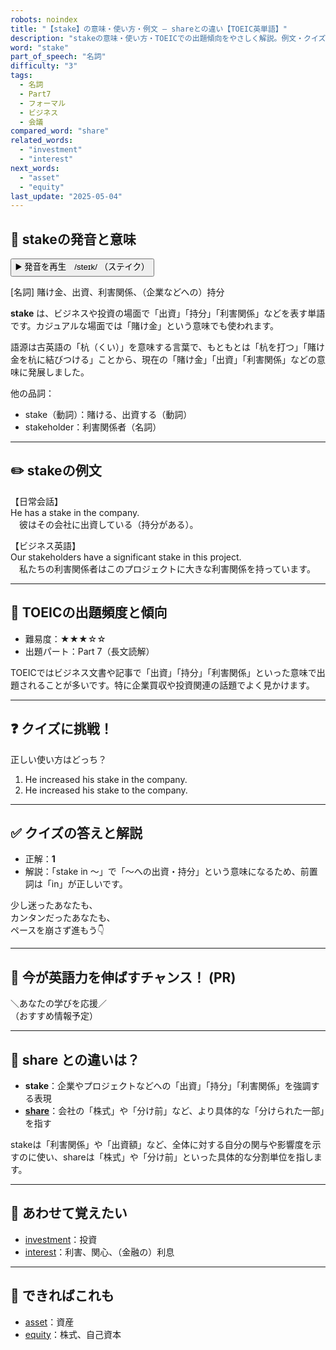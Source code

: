 ```yaml
---
robots: noindex
title: "【stake】の意味・使い方・例文 ― shareとの違い【TOEIC英単語】"
description: "stakeの意味・使い方・TOEICでの出題傾向をやさしく解説。例文・クイズ付きでshareとの違いもわかりやすく学べます。"
word: "stake"
part_of_speech: "名詞"
difficulty: "3"
tags:
  - 名詞
  - Part7
  - フォーマル
  - ビジネス
  - 会議
compared_word: "share"
related_words:
  - "investment"
  - "interest"
next_words:
  - "asset"
  - "equity"
last_update: "2025-05-04"
---
```


## 🔰 stakeの発音と意味

<button class="play-audio" onclick="playTTS('stake')">
  <span class="play-audio-main">
    ▶️ 発音を再生　/steɪk/
  </span>
  <span class="play-audio-sub">
    （ステイク）
  </span>
</button>

[名詞] 賭け金、出資、利害関係、（企業などへの）持分

**stake** は、ビジネスや投資の場面で「出資」「持分」「利害関係」などを表す単語です。カジュアルな場面では「賭け金」という意味でも使われます。

語源は古英語の「杭（くい）」を意味する言葉で、もともとは「杭を打つ」「賭け金を杭に結びつける」ことから、現在の「賭け金」「出資」「利害関係」などの意味に発展しました。

他の品詞：  
- stake（動詞）：賭ける、出資する（動詞）
- stakeholder：利害関係者（名詞）

---

## ✏️ stakeの例文

【日常会話】  
He has a stake in the company.  
　彼はその会社に出資している（持分がある）。

【ビジネス英語】  
Our stakeholders have a significant stake in this project.  
　私たちの利害関係者はこのプロジェクトに大きな利害関係を持っています。

---

## 🎯 TOEICの出題頻度と傾向

- 難易度：★★★☆☆
- 出題パート：Part 7（長文読解）

TOEICではビジネス文書や記事で「出資」「持分」「利害関係」といった意味で出題されることが多いです。特に企業買収や投資関連の話題でよく見かけます。

---

## ❓ クイズに挑戦！

正しい使い方はどっち？

1. He increased his stake in the company.  
2. He increased his stake to the company.

---

## ✅ クイズの答えと解説

- 正解：**1**
- 解説：「stake in ～」で「～への出資・持分」という意味になるため、前置詞は「in」が正しいです。

少し迷ったあなたも、  
カンタンだったあなたも、  
ペースを崩さず進もう👇️

---

## 🚀 今が英語力を伸ばすチャンス！ (PR)

<div class="info-center">
＼あなたの学びを応援／<br>  
（おすすめ情報予定）
</div>

---

## 🤔  share との違いは？

- **stake**：企業やプロジェクトなどへの「出資」「持分」「利害関係」を強調する表現
- **[share](/word/share)**：会社の「株式」や「分け前」など、より具体的な「分けられた一部」を指す

stakeは「利害関係」や「出資額」など、全体に対する自分の関与や影響度を示すのに使い、shareは「株式」や「分け前」といった具体的な分割単位を指します。

---

## 🧩 あわせて覚えたい

- [investment](/word/investment)：投資
- [interest](/word/interest)：利害、関心、（金融の）利息

---

## 📖 できればこれも

- [asset](/word/asset)：資産
- [equity](/word/equity)：株式、自己資本

<!-- cvid: aid18_bid37 -->
